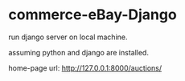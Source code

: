 # commerce-eBay-Django
run django server on local machine.

assuming python and django are installed.

home-page url: http://127.0.0.1:8000/auctions/

